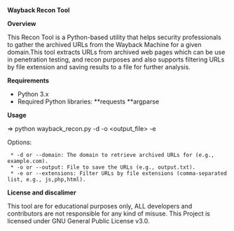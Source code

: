 ********Wayback Recon Tool********

****Overview****

This Recon Tool is a Python-based utility that helps security professionals to gather the archived URLs from the Wayback Machine for a given domain.This tool extracts URLs from archived web pages which can be use in penetration testing, and recon purposes and also supports filtering URLs by file extension and saving results to a file for further analysis.

****Requirements****

* Python 3.x
* Required Python libraries:
    **requests
    **argparse

****Usage****

 => python wayback_recon.py -d <domain> -o <output_file> -e <extensions>

   Options:
   
     * -d or --domain: The domain to retrieve archived URLs for (e.g., example.com).
     * -o or --output: File to save the URLs (e.g., output.txt).
     * -e or --extensions: Filter URLs by file extensions (comma-separated list, e.g., js,php,html).

****License and discalimer****

This tool are for educational purposes only, ALL developers and contributors are not responsible for any kind of misuse.
This Project is licensed under GNU General Public License v3.0.
